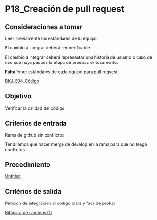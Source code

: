 # P18_Creación de pull request

## **Consideraciones a tomar**

Leer previamente los estándares de tu equipo 

El cambio a integrar deberá ser verificable

El cambio a integrar deberá representar una historia de usuario o caso de uso que haya pasado la etapa de pruebas exitosamente.

**Falta**Poner estándares de cada equipo para pull request

[BKJ_E04_Código](../Esta%CC%81ndares%206577b6d75d3a4f788a00749c1fa0feee/BKJ_E04_Co%CC%81digo%20be0d121c15e64b5a9c5631cce51f8792.md) 

## **Objetivo**

Verificar la calidad del código

## **Criterios de entrada**

Rama de github sin conflictos

Tendríamos que hacer merge de develop en la rama para que no tenga conflictos

## **Procedimiento**

[Untitled](P18_Creacio%CC%81n%20de%20pull%20request%20b11c58cb1ce14b42950a56f0b4e618cf/Untitled%20Database%20c198db28e3444101a69fbfea6b0cd5d9.csv)

## **Critérios de salida**

Peticion de integración al codigo clara y facil de probar

[Bitácora de cambios (1)](P18_Creacio%CC%81n%20de%20pull%20request%20b11c58cb1ce14b42950a56f0b4e618cf/Bita%CC%81cora%20de%20cambios%20(1)%2051d510da867f47c19d44f8185a9d5691.csv)